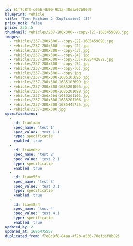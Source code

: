 ```yaml
---
id: 61f7c8f8-c056-4b00-9b1a-48d3a07b00e9
blueprint: vehicle
title: 'Test Machine 2 (Duplicated) (3)'
price_notk: false
price: 235.15
thumbnail: vehicles/237-200x300---copy-(2)-1685459090.jpg
images:
  - vehicles/237-200x300---copy-(2)-1685459090.jpg
  - vehicles/237-200x300---copy-(2).jpg
  - vehicles/237-200x300---copy-(3).jpg
  - vehicles/237-200x300---copy-(4).jpg
  - vehicles/237-200x300---copy-(5)-1685442822.jpg
  - vehicles/237-200x300---copy-(5).jpg
  - vehicles/237-200x300---copy-(6).jpg
  - vehicles/237-200x300---copy.jpg
  - vehicles/237-200x300-1685103695.jpg
  - vehicles/237-200x300-1685103699.jpg
  - vehicles/237-200x300-1685201095.jpg
  - vehicles/237-200x300-1685201098.jpg
  - vehicles/237-200x300-1685201103.jpg
  - vehicles/237-200x300-1685201106.jpg
  - vehicles/237-200x300-1685442735.jpg
  - vehicles/237-200x300.jpg
specifications:
  -
    id: liaolxam
    spec_name: 'test 1'
    spec_value: 'test 1.1'
    type: specificatie
    enabled: true
  -
    id: liaom0hv
    spec_name: 'test 2'
    spec_value: 'test 2.1'
    type: specificatie
    enabled: true
  -
    id: liaom55n
    spec_name: 'test 3'
    spec_value: 'test 3.1'
    type: specificatie
    enabled: true
  -
    id: liaom8r4
    spec_name: 'test 4'
    spec_value: 'test 4.1'
    type: specificatie
    enabled: true
updated_by: 2
updated_at: 1685475557
duplicated_from: f7e8c9f8-84aa-4f2b-a556-78efcef8b823
---
```

